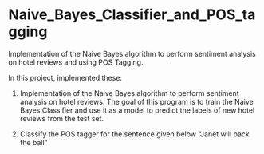 # Naive_Bayes_Classifier_and_POS_tagging
Implementation of the Naive Bayes algorithm to perform sentiment analysis on hotel reviews and using POS Tagging.

In this project, implemented these: 

1. Implementation of the Naive Bayes algorithm to perform sentiment analysis on hotel reviews. The goal of this program  is to train the Naive Bayes Classifier and use it as a model to predict the labels of new hotel reviews from the test set.

2.  Classify the POS tagger for the sentence given below “Janet will back the ball” 

